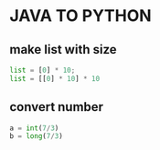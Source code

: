 # JAVA TO PYTHON
## make list with size

```python
list = [0] * 10;
list = [[0] * 10] * 10
```
## convert number
```python
a = int(7/3)
b = long(7/3)
```
